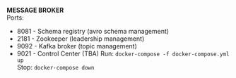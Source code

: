 **MESSAGE BROKER**  
Ports:
- 8081 - Schema registry (avro schema management)
- 2181 - Zookeeper (leadership management)
- 9092 - Kafka broker (topic management)
- 9021 - Control Center (TBA)
Run: `docker-compose -f docker-compose.yml up`  
Stop: `docker-compose down`